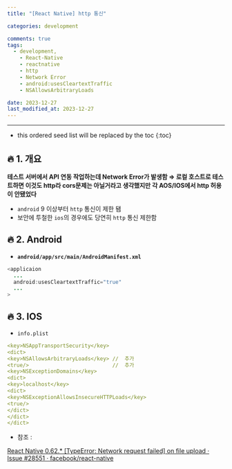 ```yaml
---
title: "[React Native] http 통신"

categories: development

comments: true
tags:
  - development,
    - React-Native
    - reactnative
    - http
    - Network Error
    - android:usesCleartextTraffic
    - NSAllowsArbitraryLoads

date: 2023-12-27
last_modified_at: 2023-12-27
---
```


---

<!-- prettier-ignore -->
* this ordered seed list will be replaced by the toc 
{:toc}

## **🔥 1. 개요**

**테스트 서버에서 API 연동 작업하는데 Network Error가 발생함 ⇒ 로컬 호스트로 테스트하면 이것도 http라 cors문제는 아닐거라고 생각했지만 각 AOS/IOS에서 http 허용이 안됐었다**

- `android` 9 이상부터 `http` 통신이 제한 됌
- 보안에 투철한 `ios`의 경우에도 당연히 `http` 통신 제한함

## **🔥 2. Android**

- **`android/app/src/main/AndroidManifest.xml`**

```java
<applicaion
  ...
  android:usesCleartextTraffic="true"
  ...
>
```

## **🔥 3. IOS**

- `info.plist`

```yaml
<key>NSAppTransportSecurity</key>
<dict>
<key>NSAllowsArbitraryLoads</key> //  추가
<true/>                           //  추가
<key>NSExceptionDomains</key>
<dict>
<key>localhost</key>
<dict>
<key>NSExceptionAllowsInsecureHTTPLoads</key>
<true/>
</dict>
</dict>
</dict>
```

- 참조 :

[React Native 0.62.\* [TypeError: Network request failed] on file upload · Issue #28551 · facebook/react-native](https://github.com/facebook/react-native/issues/28551#issuecomment-611085378)
